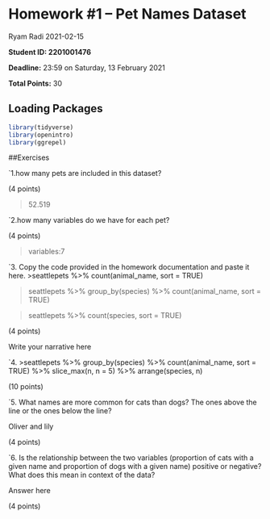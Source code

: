 Homework \#1 – Pet Names Dataset
================
Ryam Radi
2021-02-15

**Student ID: 2201001476**

**Deadline:** 23:59 on Saturday, 13 February 2021

**Total Points:** 30

## Loading Packages

``` r
library(tidyverse)
library(openintro)
library(ggrepel)
```

\#\#Exercises

\`1.how many pets are included in this dataset?

(4 points)

> 52.519

\`2.how many variables do we have for each pet?

(4 points)

> variables:7

\`3. Copy the code provided in the homework documentation and paste it
here. &gt;seattlepets %&gt;% count(animal\_name, sort = TRUE)

> seattlepets %&gt;% group\_by(species) %&gt;% count(animal\_name, sort
> = TRUE)

> seattlepets %&gt;% count(species, sort = TRUE)

(4 points)

Write your narrative here

\`4. &gt;seattlepets %&gt;% group\_by(species) %&gt;%
count(animal\_name, sort = TRUE) %&gt;% slice\_max(n, n = 5) %&gt;%
arrange(species, n)

(10 points)

\`5. What names are more common for cats than dogs? The ones above the
line or the ones below the line?

Oliver and lily

(4 points)

\`6. Is the relationship between the two variables (proportion of cats
with a given name and proportion of dogs with a given name) positive or
negative? What does this mean in context of the data?

Answer here

(4 points)

